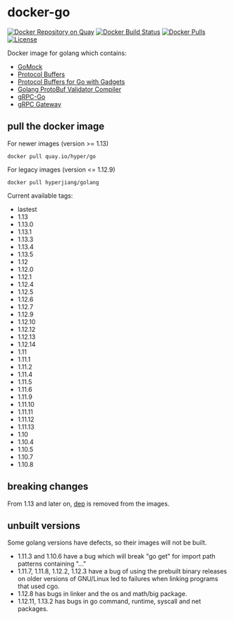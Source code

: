 # docker-go

[![Docker Repository on Quay](https://quay.io/repository/hyper/go/status "Docker Repository on Quay")](https://quay.io/repository/hyper/go)
[![Docker Build Status](https://img.shields.io/docker/build/hyperjiang/golang.svg)](https://hub.docker.com/r/hyperjiang/golang)
[![Docker Pulls](https://img.shields.io/docker/pulls/hyperjiang/golang.svg)](https://hub.docker.com/r/hyperjiang/golang)
[![License](https://img.shields.io/github/license/hyperjiang/docker-go.svg)](https://github.com/hyperjiang/docker-go)

Docker image for golang which contains:

- [GoMock](https://github.com/golang/mock)
- [Protocol Buffers](https://github.com/protocolbuffers/protobuf)
- [Protocol Buffers for Go with Gadgets](https://github.com/gogo/protobuf)
- [Golang ProtoBuf Validator Compiler](https://github.com/mwitkow/go-proto-validators)
- [gRPC-Go](https://github.com/grpc/grpc-go)
- [gRPC Gateway](https://github.com/grpc-ecosystem/grpc-gateway)

## pull the docker image

For newer images (version >= 1.13)

```
docker pull quay.io/hyper/go
```

For legacy images (version <= 1.12.9)

```
docker pull hyperjiang/golang
```

Current available tags:

- lastest
- 1.13
- 1.13.0
- 1.13.1
- 1.13.3
- 1.13.4
- 1.13.5
- 1.12
- 1.12.0
- 1.12.1
- 1.12.4
- 1.12.5
- 1.12.6
- 1.12.7
- 1.12.9
- 1.12.10
- 1.12.12
- 1.12.13
- 1.12.14
- 1.11
- 1.11.1
- 1.11.2
- 1.11.4
- 1.11.5
- 1.11.6
- 1.11.9
- 1.11.10
- 1.11.11
- 1.11.12
- 1.11.13
- 1.10
- 1.10.4
- 1.10.5
- 1.10.7
- 1.10.8

## breaking changes

From 1.13 and later on, [dep](https://github.com/golang/dep) is removed from the images.

## unbuilt versions

Some golang versions have defects, so their images will not be built.

- 1.11.3 and 1.10.6 have a bug which will break "go get" for import path patterns containing "..."
- 1.11.7, 1.11.8, 1.12.2, 1.12.3 have a bug of using the prebuilt binary releases on older versions of GNU/Linux led to failures when linking programs that used cgo.
- 1.12.8 has bugs in linker and the os and math/big package.
- 1.12.11, 1.13.2 has bugs in go command, runtime, syscall and net packages.

